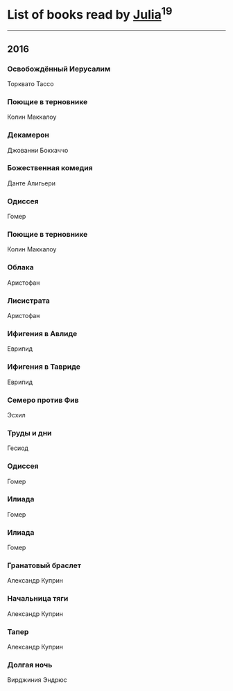 # List of books read by [Julia](http://vk.com/id55688208)<sup>19</sup>
---

## 2016

### Освобождённый Иерусалим
Торквато Тассо


### Поющие в терновнике
Колин Маккалоу


### Декамерон
Джованни Боккаччо


### Божественная комедия
Данте Алигьери


### Одиссея
Гомер


### Поющие в терновнике
Колин Маккалоу


### Облака
Аристофан


### Лисистрата
Аристофан


### Ифигения в Авлиде
Еврипид


### Ифигения в Тавриде
Еврипид


### Семеро против Фив
Эсхил


### Труды и дни
Гесиод


### Одиссея
Гомер


### Илиада
Гомер


### Илиада
Гомер


### Гранатовый браслет
Александр Куприн


### Начальница тяги
Александр Куприн


### Тапер
Александр Куприн


### Долгая ночь
Вирджиния Эндрюс



